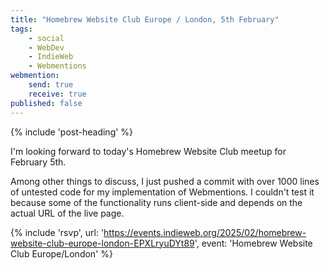```yaml
---
title: "Homebrew Website Club Europe / London, 5th February"
tags:
    - social
    - WebDev
    - IndieWeb
    - Webmentions
webmention:
    send: true
    receive: true
published: false
---
```

{% include 'post-heading' %}
<div class="e-content">

I'm looking forward to today's Homebrew Website Club meetup for February 5th.

Among other things to discuss, I just pushed a commit with over 1000 lines of untested code for my implementation of Webmentions. I couldn't test it because some of the functionality runs client-side and depends on the actual URL of the live page.

</div>

{% include 'rsvp',
    url: 'https://events.indieweb.org/2025/02/homebrew-website-club-europe-london-EPXLryuDYt89',
    event: 'Homebrew Website Club Europe/London'
%}
